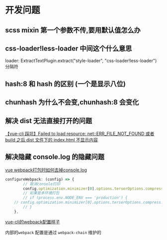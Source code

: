 # 开发问题

## scss mixin 第一个参数不传,要用默认值怎么办

## css-loader!less-loader 中间这个什么意思

loader: ExtractTextPlugin.extract("style-loader", "css-loader!less-loader")
分隔符

## hash:8 和 hash 的区别 (一个是显示八位)

## chunhash 为什么不会变,chunhash:8 会变化

## 解决 dist 无法直接打开的问题

[【vue-cli 踩坑】Failed to load resource: net::ERR_FILE_NOT_FOUND 或者 build 之后 dist 文件下的 index.html 不显示内容](https://blog.csdn.net/aihuanhuan110/article/details/89476360)

## 解决隐藏 console.log 的隐藏问题

[vue webpack打包时如何去掉console.log](https://blog.csdn.net/rainbow8300/article/details/88869194)

```js
configureWebpack: (config) => {
        // 取消console打印
        config.optimization.minimizer[0].options.terserOptions.compress.drop_console = true;
        // 如果是多环境打包
        // if (process.env.NODE_ENV === 'production') {
    // config.optimization.minimizer[0].options.terserOptions.compress.drop_console = true
        // }
    },
```

[vue-cli的webpack配置样子](https://blog.csdn.net/weixin_44524836/article/details/88376804)

内部的`webpack` 配置是通过 `webpack-chain` 维护的